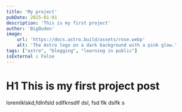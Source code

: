 ```yaml
---
title: 'My project'
pubDate: 2025-01-01
description: 'This is my first project'
author: 'BigOuden'
image:
    url: 'https://docs.astro.build/assets/rose.webp'
    alt: 'The Astro logo on a dark background with a pink glow.'
tags: ["astro", "blogging", "learning in public"]
isExternal : False
---
```


# H1 This is my first project post

loremlklskd,fdlnfsld sdlfknsdlf dsl, fsd flk dslfk s


